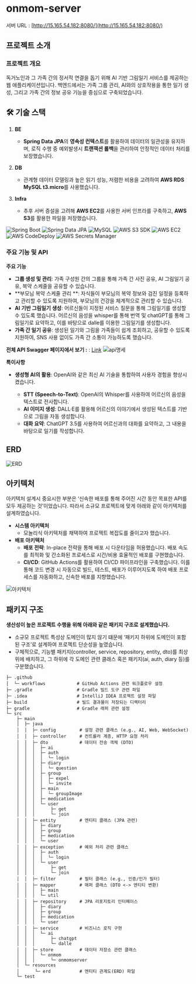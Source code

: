 # onmom-server

서버 URL : [http://15.165.54.182:8080/](http://15.165.54.182:8080/)

## 프로젝트 소개

### 프로젝트 개요

독거노인과 그 가족 간의 정서적 연결을 돕기 위해 AI 기반 그림일기 서비스를 제공하는 웹 애플리케이션입니다. 백엔드에서는 가족 그룹 관리, AI와의 상호작용을 통한 일기 생성, 그리고 가족 간의 정보 공유 기능을 중심으로 구축되었습니다.

## 🛠 기술 스택

1. **BE**
   - **Spring Data JPA**의 **영속성 컨텍스트**를 활용하여 데이터의 일관성을 유지하며, 로직 수행 중 예외발생시 **트랜잭션 롤백**을 관리하여 안정적인 데이터 처리를 보장했습니다.

2. **DB**
   - 관계형 데이터 모델링과 높은 읽기 성능, 저렴한 비용을 고려하여 **AWS RDS MySQL t3.micro**를 사용했습니다.

3. **Infra**
   - 추후 서버 증설을 고려해 **AWS EC2**를 사용한 서버 인프라를 구축하고, **AWS S3**를 활용한 파일을 저장했습니다.

![Spring Boot](https://img.shields.io/badge/Spring%20Boot-6DB33F?style=for-the-badge&logo=Spring%20Boot&logoColor=white)
![Spring Data JPA](https://img.shields.io/badge/Spring%20Data%20JPA-6DB33F?style=for-the-badge&logo=Spring%20&logoColor=white)
![MySQL](https://img.shields.io/badge/MySQL-4479A1?style=for-the-badge&logo=MySQL&logoColor=white)
![AWS S3 SDK](https://img.shields.io/badge/AWS%20S3%20SDK-FF9900?style=for-the-badge&logo=Amazon%20AWS&logoColor=white)
![AWS EC2](https://img.shields.io/badge/AWS%20EC2-FF9900?style=for-the-badge&logo=Amazon%20AWS&logoColor=white)
![AWS CodeDeploy](https://img.shields.io/badge/AWS%20CodeDeploy-FF9900?style=for-the-badge&logo=Amazon%20AWS&logoColor=white)
![AWS Secrets Manager](https://img.shields.io/badge/AWS%20Secrets%20Manager-FF9900?style=for-the-badge&logo=Amazon%20AWS&logoColor=white)

### 주요 기능 및 API

**주요 기능**

- **그룹 생성 및 관리**: 가족 구성원 간의 그룹을 통해 가족 간 사진 공유, AI 그림일기 공유, 복약 스케줄을 공유할 수 있습니다.
- **부모님 복약 스케줄 관리 **: 자식들이 부모님의 복약 정보와 검진 일정을 등록하고 관리할 수 있도록 지원하여, 부모님의 건강을 체계적으로 관리할 수 있습니다.
- **AI 기반 그림일기 생성**: 어르신들이 지정된 서비스 질문을 통해 그림일기를 생성할 수 있도록 했습니다. 어르신의 음성을 whisper를 통해 번역 및 chatGPT를 통해 그림일기로 요약하고, 이를 바탕으로 dalle를 이용한 그림일기를 생성합니다.
- **가족 간 일기 공유**: 생성된 일기와 그림을 가족들이 쉽게 조회하고, 공유할 수 있도록 지원하여, SNS 사용 없이도 가족 간 소통이 가능하도록 했습니다.


**전체 API Swagger 페이지에서 보기 :** : [Link](http://15.165.54.182:8080/swagger-ui/index.html)
![api명세](https://github.com/user-attachments/assets/5cf6ddad-fded-4260-9da1-55eb4a88978b)


**특이사항**

- **생성형 AI의 활용**: OpenAI와 같은 최신 AI 기술을 통합하여 사용자 경험을 향상시켰습니다.

    - **STT (Speech-to-Text)**: OpenAI의 Whisper를 사용하여 어르신의 음성을 텍스트로 전사합니다.
    - **AI 이미지 생성**: DALL·E를 활용해 어르신의 이야기에서 생성된 텍스트를 기반으로 그림을 자동 생성합니다.
    - **대화 요약**: ChatGPT 3.5를 사용하여 어르신과의 대화를 요약하고, 그 내용을 바탕으로 일기를 작성합니다.

## ERD

![ERD](https://github.com/user-attachments/assets/0b146978-de94-446a-8033-e6367adb8f4a)

## 아키텍처

아키텍처 설계시 중요시한 부분은 ‘신속한 배포를 통해 주어진 시간 동안 목표한 API를 모두 제공하는 것’이었습니다. 따라서 소규모 프로젝트에 맞게 아래와 같이 아키텍처를 설계하였습니다.

- **시스템 아키텍처**
    - 모놀리식 아키텍처를 채택하여 프로젝트 복잡도를 줄이고자 했습니다.
- **배포 아키텍처**
    - **배포 전략**: In-place 전략을 통해 배포 시 다운타임을 허용했습니다. 배포 속도를 최적화 및 간소화된 프로세스로 시간/비용 효율적인 배포를 구현했습니다.
    - **CI/CD**: GitHub Actions를 활용하여 CI/CD 파이프라인을 구축했습니다. 이를 통해 코드 변경 시 자동으로 빌드, 테스트, 배포가 이루어지도록 하여 배포 프로세스를 자동화하고, 신속한 배포를 지향했습니다.

![아키텍처](https://github.com/user-attachments/assets/881f80c2-e663-45a8-a6b7-7cbd9484f5e0)

## 패키지 구조

**생산성이 높은 프로젝트 수행을 위해 아래와 같은 패키지 구조로 설계했습니다.**

- 소규모 프로젝트 특성상 도메인이 많지 않기 떄문에 ‘패키지 하위에 도메인이 포함된 구조’로 설계하여 프로젝트 단순성을 높였습니다.
- 구체적으로, 기능별 패키지(controller, service, repository, entity, dto)를 최상위에 배치하고, 그 하위에 각 도메인 관련 클래스 혹은 패키지(ai, auth, diary 등)를 구분했습니다.

```plaintext
├─ .github
│  └─ workflows            # GitHub Actions 관련 워크플로우 설정
├─ .gradle                 # Gradle 빌드 도구 관련 파일
├─ .idea                   # IntelliJ IDEA 프로젝트 설정 파일
├─ build                   # 빌드 결과물이 저장되는 디렉터리
├─ gradle                  # Gradle 래퍼 관련 설정
└─ src
    ├─ main
    │  ├─ java
    │  │  ├─ config         # 설정 관련 클래스 (e.g., AI, Web, WebSocket)
    │  │  ├─ controller     # 컨트롤러 계층, HTTP 요청 처리
    │  │  ├─ dto            # 데이터 전송 객체 (DTO)
    │  │  │  ├─ ai
    │  │  │  ├─ auth
    │  │  │  │  └─ login
    │  │  │  ├─ diary
    │  │  │  │  └─ question
    │  │  │  ├─ group
    │  │  │  │  ├─ expel
    │  │  │  │  └─ invite
    │  │  │  ├─ main
    │  │  │  │  └─ groupImage
    │  │  │  ├─ medication
    │  │  │  └─ user
    │  │  │      ├─ get
    │  │  │      └─ join
    │  │  ├─ entity         # 엔티티 클래스 (JPA 관련)
    │  │  │  ├─ diary
    │  │  │  ├─ group
    │  │  │  ├─ medication
    │  │  │  └─ user
    │  │  ├─ exception      # 예외 처리 관련 클래스
    │  │  │  ├─ auth
    │  │  │  │  └─ login
    │  │  │  └─ user
    │  │  │      ├─ get
    │  │  │      └─ join
    │  │  ├─ filter         # 필터 클래스 (e.g., 인증/인가 필터)
    │  │  ├─ mapper         # 매퍼 클래스 (DTO <-> 엔티티 변환)
    │  │  │  ├─ main
    │  │  │  └─ util
    │  │  ├─ repository     # JPA 리포지토리 인터페이스
    │  │  │  ├─ diary
    │  │  │  ├─ group
    │  │  │  ├─ medication
    │  │  │  └─ user
    │  │  ├─ service        # 비즈니스 로직 구현
    │  │  │  └─ ai
    │  │  │      ├─ chatgpt
    │  │  │      └─ dalle
    │  │  ├─ store          # 데이터 저장소 관련 클래스
    │  │  │  └─ onmom
    │  │  │      └─ onmomserver
    │  └─ resources
    │      └─ erd           # 엔티티 관계도(ERD) 파일
    └─ test                 
```
